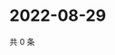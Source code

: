 # 2022-08-29

共 0 条

<!-- BEGIN WEIBO -->
<!-- 最后更新时间 Mon Aug 29 2022 01:08:27 GMT+0800 (China Standard Time) -->

<!-- END WEIBO -->
